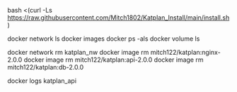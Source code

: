 bash <(curl -Ls https://raw.githubusercontent.com/Mitch1802/Katplan_Install/main/install.sh)

docker network ls
docker images
docker ps -als
docker volume ls

docker network rm katplan_nw
docker image rm mitch122/katplan:nginx-2.0.0
docker image rm mitch122/katplan:api-2.0.0
docker image rm mitch122/katplan:db-2.0.0

docker logs katplan_api